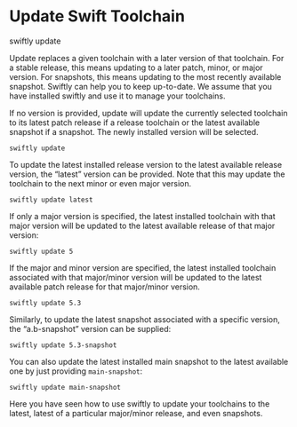 # Update Swift Toolchain

swiftly update

Update replaces a given toolchain with a later version of that toolchain. For a stable release, this means updating to a later patch, minor, or major version. For snapshots, this means updating to the most recently available snapshot. Swiftly can help you to keep up-to-date. We assume that you have installed swiftly and use it to manage your toolchains.

If no version is provided, update will update the currently selected toolchain to its latest patch release if a release toolchain or the latest available snapshot if a snapshot. The newly installed version will be selected.

```
swiftly update
```

To update the latest installed release version to the latest available release version, the “latest” version can be provided. Note that this may update the toolchain to the next minor or even major version.

```
swiftly update latest
```

If only a major version is specified, the latest installed toolchain with that major version will be updated to the latest available release of that major version:

```
swiftly update 5
```

If the major and minor version are specified, the latest installed toolchain associated with that major/minor version will be updated to the latest available patch release for that major/minor version.

```
swiftly update 5.3
```

Similarly, to update the latest snapshot associated with a specific version, the “a.b-snapshot” version can be supplied:

```
swiftly update 5.3-snapshot
```

You can also update the latest installed main snapshot to the latest available one by just providing `main-snapshot`:

```
swiftly update main-snapshot
```

Here you have seen how to use swiftly to update your toolchains to the latest, latest of a particular major/minor release, and even snapshots.
